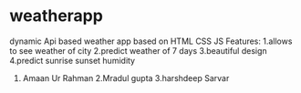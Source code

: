 # weatherapp
dynamic Api based weather app
based on HTML CSS JS
Features:
1.allows to see weather of city 
2.predict weather of 7 days
3.beautiful design
4.predict sunrise sunset humidity


1. Amaan Ur Rahman   2.Mradul gupta    3.harshdeep Sarvar
